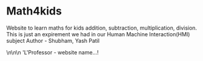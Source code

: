 # Math4kids
Website to learn maths for kids addition, subtraction, multiplication, division.
This is just an expirement we had in our Human Machine Interaction(HMI) subject
Author - Shubham, Yash Patil

\n\n\n
'L'Professor - website name...!

